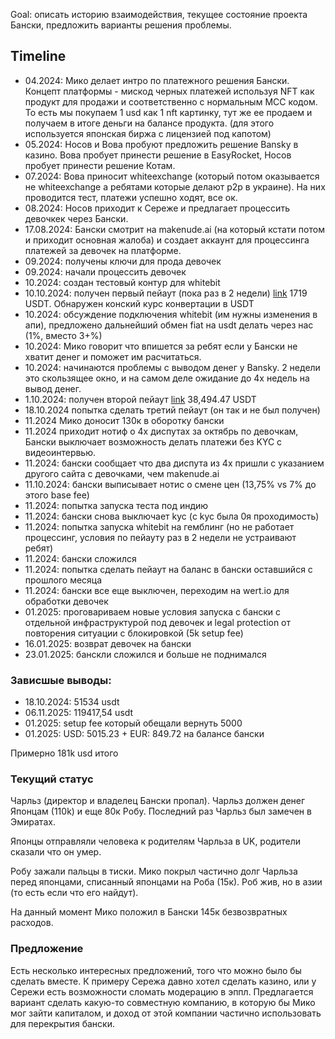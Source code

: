Goal: описать историю взаимодействия, текущее состояние проекта Бански, предложить варианты решения проблемы.

## Timeline
- 04.2024: Мико делает интро по платежного решения Бански. Концепт платформы - мискод черных платежей используя NFT как продукт для продажи и соответственно c нормальным MCC кодом. То есть мы покупаем 1 usd как 1 nft картинку, тут же ее продаем и получаем в итоге деньги на балансе продукта. (для этого используется японская биржа с лицензией под капотом)
- 05.2024: Носов и Вова пробуют предложить решение Bansky в казино. Вова пробует принести решение в EasyRocket, Носов пробует принести решение Котам.
- 07.2024: Вова приносит whiteexchange (который потом оказывается не whiteexchange а ребятами которые делают p2p в украине). На них проводится тест, платежи успешно ходят, все ок.
- 08.2024: Носов приходит к Сереже и предлагает процессить девочкек через Бански. 
- 17.08.2024: Бански смотрит на makenude.ai (на который кстати потом и приходит основная жалоба) и создает аккаунт для процессинга платежей за девочек на платформе.
- 09.2024: получены ключи для прода девочек
- 09.2024: начали процессить девочек
- 10.2024: создан тестовый контур для whitebit
- 10.10.2024: получен первый пейаут (пока раз в 2 недели) [link](https://tronscan.org/#/transaction/a5437c3e98890742de59a4ddff649b64756d9ab1f3c0a7d04ff939ae2104b113) 1719 USDT. Обнаружен конский курс конвертации в USDT
- 10.2024: обсуждение подключения whitebit (им нужны изменения в апи), предложено дальнейший обмен fiat на usdt делать через нас (1%, вместо 3+%)
- 10.2024: Мико говорит что впишется за ребят если у Бански не хватит денег и поможет им расчитаться.
- 10.2024: начинаются проблемы с выводом денег у Bansky. 2 недели это скользящее окно, и на самом деле ожидание до 4х недель на вывод денег.
- 1.10.2024: получен второй пейаут [link](https://tronscan.org/#/transaction/b68f31cfaacd3179ee97ff0b33a6a2494720fa32547861222e5949996c03ce37) 38,494.47 USDT
- 18.10.2024 попытка сделать третий пейаут (он так и не был получен)
- 11.2024 Мико доносит 130к в оборотку бански
- 11.2024 приходит нотиф о 4х диспутах за октябрь по девочкам, Бански выключает возможность делать платежи без KYC с видеоинтервью.
- 11.2024: бански сообщает что два диспута из 4х пришли с указанием другого сайта с девочками, чем makenude.ai
- 11.10.2024: бански выписывает нотис о смене цен (13,75% vs 7% до этого base fee)
- 11.2024: попытка запуска теста под индию
- 11.2024: бански снова выключает kyc (с kyc была 0я проходимость)
- 11.2024: попытка запуска whitebit на гемблинг (но не работает процессинг, условия по пейауту раз в 2 недели не устраивают ребят)
- 11.2024: бански сложился
- 11.2024: попытка сделать пейаут на баланс в бански оставшийся с прошлого месяца
- 11.2024: бански все еще выключен, переходим на wert.io для обработки девочек
- 01.2025: проговариваем новые условия запуска с бански с отдельной инфраструктурой под девочек и legal protection от повторения ситуации с блокировкой (5k setup fee)
- 16.01.2025: возврат девочек на бански
- 23.01.2025: банскли сложился и больше не поднимался

### Зависшые выводы:
- 18.10.2024: 51534 usdt
- 06.11.2025: 119417,54 usdt
- 01.2025: setup fee который обещали вернуть 5000
- 01.2025: USD: 5015.23 + EUR: 849.72 на балансе бански

Примерно 181k usd итого
### Текущий статус
Чарльз (директор и владелец Бански пропал). Чарльз должен денег Японцам (110k) и еще 80к Робу. Последний раз Чарльз был замечен в Эмиратах.

Японцы отправляли человека к родителям Чарльза в UK, родители сказали что он умер.

Робу зажали пальцы в тиски. Мико покрыл частично долг Чарльза перед японцами, списанный японцами на Роба (15к). Роб жив, но в азии (то есть если что его найдут).

На данный момент Мико положил в Бански 145к безвозвратных расходов.

### Предложение
Есть несколько интересных предложений, того что можно было бы сделать вместе.  К примеру Сережа давно хотел сделать казино, или у Сережи есть возможности сломать модерацию в эппл. Предлагается вариант сделать какую-то совместную компанию, в которую бы Мико мог зайти капиталом, и доход от этой компании частично использовать для перекрытия бански.

